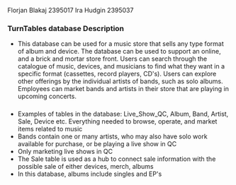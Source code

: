 Florjan Blakaj 2395017
Ira Hudgin 2395037

### TurnTables database Description
- This database can be used for a music store that sells any type format of album and device.
The database can be used to support an online, and a brick and mortar store front. Users can search
through the catalogue of music, devices, and musicians to find what they want in a specific format (cassettes, record players, CD's).
Users can explore other offerings by the individual artists of bands, such as solo albums. Employees can market
bands and artists in their store that are playing in upcoming concerts.
###
- Examples of tables in the database: Live_Show_QC, Album, Band, Artist, Sale, Device etc. Everything needed to browse, operate, and market
items related to music
- Bands contain one or many artists, who may also have solo work available for purchase, or be playing a live show in QC
- Only marketing live shows in QC
- The Sale table is used as a hub to connect sale information with the possible sale of either devices, merch, albums
- In this database, albums include singles and EP's
